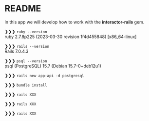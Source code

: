 # README

In this app we will develop how to work with the **interactor-rails** gem.


❯❯❯ ```ruby --version```  
ruby 2.7.8p225 (2023-03-30 revision 1f4d455848) [x86_64-linux]

❯❯❯ ```rails --version```  
Rails 7.0.4.3

❯❯❯ ```psql --version```  
psql (PostgreSQL) 15.7 (Debian 15.7-0+deb12u1)

❯❯❯ ```rails new app-api -d postgresql```

❯❯❯ ```bundle install```

❯❯❯ ```rails XXX```

❯❯❯ ```rails XXX```

❯❯❯ ```rails XXX```
